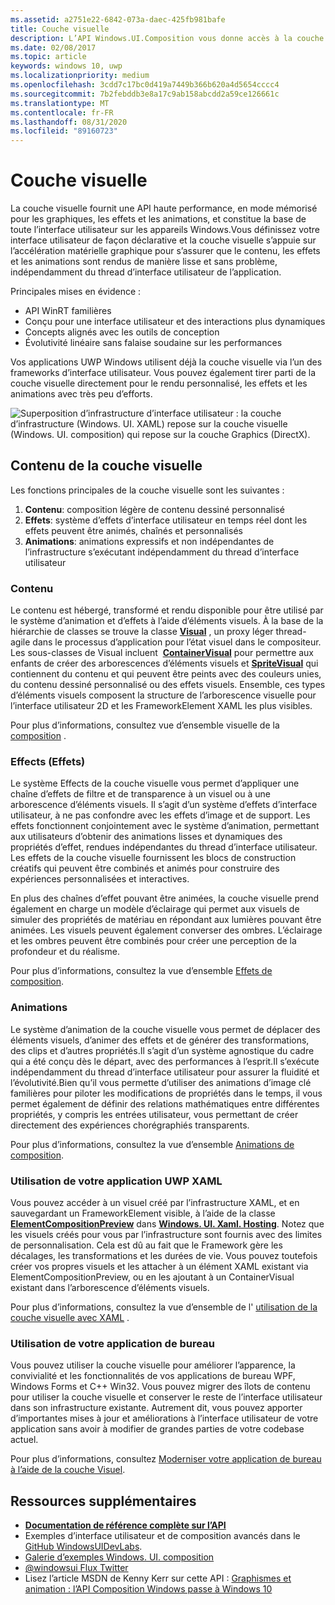 ```yaml
---
ms.assetid: a2751e22-6842-073a-daec-425fb981bafe
title: Couche visuelle
description: L’API Windows.UI.Composition vous donne accès à la couche de composition comprise entre la couche d’infrastructure (XAML) et la couche graphique (DirectX).
ms.date: 02/08/2017
ms.topic: article
keywords: windows 10, uwp
ms.localizationpriority: medium
ms.openlocfilehash: 3cdd7c17bc0d419a7449b366b620a4d5654cccc4
ms.sourcegitcommit: 7b2febddb3e8a17c9ab158abcdd2a59ce126661c
ms.translationtype: MT
ms.contentlocale: fr-FR
ms.lasthandoff: 08/31/2020
ms.locfileid: "89160723"
---
```

# <a name="visual-layer"></a>Couche visuelle

La couche visuelle fournit une API haute performance, en mode mémorisé pour les graphiques, les effets et les animations, et constitue la base de toute l’interface utilisateur sur les appareils Windows.Vous définissez votre interface utilisateur de façon déclarative et la couche visuelle s’appuie sur l’accélération matérielle graphique pour s’assurer que le contenu, les effets et les animations sont rendus de manière lisse et sans problème, indépendamment du thread d’interface utilisateur de l’application.

Principales mises en évidence :

* API WinRT familières
* Conçu pour une interface utilisateur et des interactions plus dynamiques
* Concepts alignés avec les outils de conception
* Évolutivité linéaire sans falaise soudaine sur les performances

Vos applications UWP Windows utilisent déjà la couche visuelle via l’un des frameworks d’interface utilisateur. Vous pouvez également tirer parti de la couche visuelle directement pour le rendu personnalisé, les effets et les animations avec très peu d’efforts.

![Superposition d’infrastructure d’interface utilisateur : la couche d’infrastructure (Windows. UI. XAML) repose sur la couche visuelle (Windows. UI. composition) qui repose sur la couche Graphics (DirectX).](images/layers-win-ui-composition.png)

## <a name="whats-in-the-visual-layer"></a>Contenu de la couche visuelle

Les fonctions principales de la couche visuelle sont les suivantes :

1. **Contenu**: composition légère de contenu dessiné personnalisé
1. **Effets**: système d’effets d’interface utilisateur en temps réel dont les effets peuvent être animés, chaînés et personnalisés
1. **Animations**: animations expressifs et non indépendantes de l’infrastructure s’exécutant indépendamment du thread d’interface utilisateur

### <a name="content"></a>Contenu

Le contenu est hébergé, transformé et rendu disponible pour être utilisé par le système d’animation et d’effets à l’aide d’éléments visuels. À la base de la hiérarchie de classes se trouve la classe [**Visual**](/uwp/api/Windows.UI.Composition.Visual) , un proxy léger thread-agile dans le processus d’application pour l’état visuel dans le compositeur. Les sous-classes de Visual incluent  [**ContainerVisual**](/uwp/api/Windows.UI.Composition.ContainerVisual) pour permettre aux enfants de créer des arborescences d’éléments visuels et [**SpriteVisual**](/uwp/api/Windows.UI.Composition.SpriteVisual) qui contiennent du contenu et qui peuvent être peints avec des couleurs unies, du contenu dessiné personnalisé ou des effets visuels. Ensemble, ces types d’éléments visuels composent la structure de l’arborescence visuelle pour l’interface utilisateur 2D et les FrameworkElement XAML les plus visibles.

Pour plus d’informations, consultez vue d’ensemble visuelle de la [composition](composition-visual-tree.md) .

### <a name="effects"></a>Effects (Effets)

Le système Effects de la couche visuelle vous permet d’appliquer une chaîne d’effets de filtre et de transparence à un visuel ou à une arborescence d’éléments visuels. Il s’agit d’un système d’effets d’interface utilisateur, à ne pas confondre avec les effets d’image et de support. Les effets fonctionnent conjointement avec le système d’animation, permettant aux utilisateurs d’obtenir des animations lisses et dynamiques des propriétés d’effet, rendues indépendantes du thread d’interface utilisateur. Les effets de la couche visuelle fournissent les blocs de construction créatifs qui peuvent être combinés et animés pour construire des expériences personnalisées et interactives.

En plus des chaînes d’effet pouvant être animées, la couche visuelle prend également en charge un modèle d’éclairage qui permet aux visuels de simuler des propriétés de matériau en répondant aux lumières pouvant être animées. Les visuels peuvent également converser des ombres. L’éclairage et les ombres peuvent être combinés pour créer une perception de la profondeur et du réalisme.

Pour plus d’informations, consultez la vue d’ensemble [Effets de composition](composition-effects.md).

### <a name="animations"></a>Animations

Le système d’animation de la couche visuelle vous permet de déplacer des éléments visuels, d’animer des effets et de générer des transformations, des clips et d’autres propriétés.Il s’agit d’un système agnostique du cadre qui a été conçu dès le départ, avec des performances à l’esprit.Il s’exécute indépendamment du thread d’interface utilisateur pour assurer la fluidité et l’évolutivité.Bien qu’il vous permette d’utiliser des animations d’image clé familières pour piloter les modifications de propriétés dans le temps, il vous permet également de définir des relations mathématiques entre différentes propriétés, y compris les entrées utilisateur, vous permettant de créer directement des expériences chorégraphiés transparents.

Pour plus d’informations, consultez la vue d’ensemble [Animations de composition](composition-animation.md).

### <a name="working-with-your-xaml-uwp-app"></a>Utilisation de votre application UWP XAML

Vous pouvez accéder à un visuel créé par l’infrastructure XAML, et en sauvegardant un FrameworkElement visible, à l’aide de la classe [**ElementCompositionPreview**](/uwp/api/Windows.UI.Xaml.Hosting.ElementCompositionPreview) dans [**Windows. UI. Xaml. Hosting**](/uwp/api/Windows.UI.Xaml.Hosting). Notez que les visuels créés pour vous par l’infrastructure sont fournis avec des limites de personnalisation. Cela est dû au fait que le Framework gère les décalages, les transformations et les durées de vie. Vous pouvez toutefois créer vos propres visuels et les attacher à un élément XAML existant via ElementCompositionPreview, ou en les ajoutant à un ContainerVisual existant dans l’arborescence d’éléments visuels.

Pour plus d’informations, consultez la vue d’ensemble de l' [utilisation de la couche visuelle avec XAML](using-the-visual-layer-with-xaml.md) .

### <a name="working-with-your-desktop-app"></a>Utilisation de votre application de bureau

Vous pouvez utiliser la couche visuelle pour améliorer l’apparence, la convivialité et les fonctionnalités de vos applications de bureau WPF, Windows Forms et C++ Win32. Vous pouvez migrer des îlots de contenu pour utiliser la couche visuelle et conserver le reste de l’interface utilisateur dans son infrastructure existante. Autrement dit, vous pouvez apporter d’importantes mises à jour et améliorations à l’interface utilisateur de votre application sans avoir à modifier de grandes parties de votre codebase actuel.

Pour plus d’informations, consultez [Moderniser votre application de bureau à l’aide de la couche Visuel](/windows/apps/desktop/modernize/visual-layer-in-desktop-apps).

## <a name="additional-resources"></a>Ressources supplémentaires

* [**Documentation de référence complète sur l’API**](/uwp/api/Windows.UI.Composition)
* Exemples d’interface utilisateur et de composition avancés dans le [GitHub WindowsUIDevLabs](https://github.com/microsoft/WindowsCompositionSamples).
* [Galerie d’exemples Windows. UI. composition](https://www.microsoft.com/store/apps/9pp1sb5wgnww)
* [@windowsui Flux Twitter ](https://twitter.com/windowsui)
* Lisez l’article MSDN de Kenny Kerr sur cette API : [Graphismes et animation : l’API Composition Windows passe à Windows 10](/archive/msdn-magazine/2015/windows-10-special-issue/graphics-and-animation-windows-composition-turns-10)